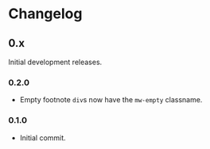 # Changelog

## 0.x
Initial development releases.

### 0.2.0
  - Empty footnote `div`s now have the `mw-empty` classname.

### 0.1.0
  - Initial commit.